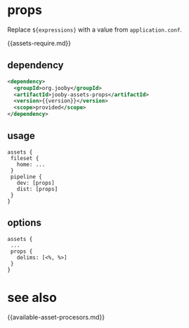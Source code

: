 # props

Replace ```${expressions}``` with a value from ```application.conf```.

{{assets-require.md}}

## dependency

```xml
<dependency>
  <groupId>org.jooby</groupId>
  <artifactId>jooby-assets-props</artifactId>
  <version>{{version}}</version>
  <scope>provided</scope>
</dependency>
```

## usage

```
assets {
 fileset {
   home: ...
 }
 pipeline {
   dev: [props]
   dist: [props]
 }
}
```

## options

```
assets {
 ...
 props {
   delims: [<%, %>]
 }
}
```

# see also

{{available-asset-procesors.md}}
